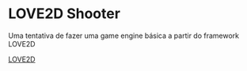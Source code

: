 # LOVE2D Shooter

Uma tentativa de fazer uma game engine básica a partir do framework LOVE2D

[LOVE2D](https://love2d.org/)
